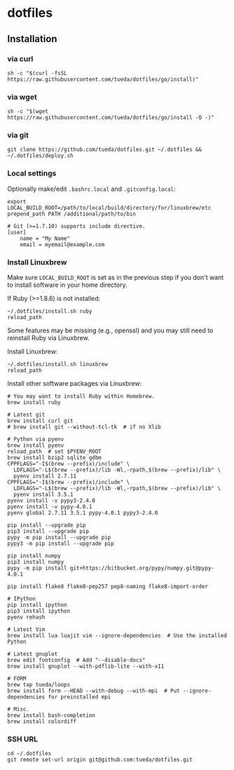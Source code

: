 # dotfiles

## Installation

### via curl

```
sh -c "$(curl -fsSL https://raw.githubusercontent.com/tueda/dotfiles/go/install)"
```

### via wget

```
sh -c "$(wget https://raw.githubusercontent.com/tueda/dotfiles/go/install -O -)"
```

### via git

```
git clone https://github.com/tueda/dotfiles.git ~/.dotfiles && ~/.dotfiles/deploy.sh
```

### Local settings

Optionally make/edit `.bashrc.local` and `.gitconfig.local`:

```
export LOCAL_BUILD_ROOT=/path/to/local/build/directory/for/linuxbrew/etc
prepend_path PATH /additional/path/to/bin
```

```
# Git (>=1.7.10) supports include directive.
[user]
    name = "My Name"
    email = myemail@example.com
```

### Install Linuxbrew

Make sure `LOCAL_BUILD_ROOT` is set as in the previous step if you don't want to
install software in your home directory.

If Ruby (>=1.8.6) is not installed:
```
~/.dotfiles/install.sh ruby
reload_path
```
Some features may be missing (e.g., openssl) and you may still need to reinstall
Ruby via Linuxbrew.

Install Linuxbrew:
```
~/.dotfiles/install.sh linuxbrew
reload_path
```

Install other software packages via Linuxbrew:
```
# You may want to install Ruby within Homebrew.
brew install ruby

# Latest git
brew install curl git
# brew install git --without-tcl-tk  # if no Xlib

# Python via pyenv
brew install pyenv
reload_path  # set $PYENV_ROOT
brew install bzip2 sqlite gdbm
CPPFLAGS="-I$(brew --prefix)/include" \
  LDFLAGS="-L$(brew --prefix)/lib -Wl,-rpath,$(brew --prefix)/lib" \
  pyenv install 2.7.11
CPPFLAGS="-I$(brew --prefix)/include" \
  LDFLAGS="-L$(brew --prefix)/lib -Wl,-rpath,$(brew --prefix)/lib" \
  pyenv install 3.5.1
pyenv install -v pypy3-2.4.0
pyenv install -v pypy-4.0.1
pyenv global 2.7.11 3.5.1 pypy-4.0.1 pypy3-2.4.0

pip install --upgrade pip
pip3 install --upgrade pip
pypy -m pip install --upgrade pip
pypy3 -m pip install --upgrade pip

pip install numpy
pip3 install numpy
pypy -m pip install git+https://bitbucket.org/pypy/numpy.git@pypy-4.0.1

pip install flake8 flake8-pep257 pep8-naming flake8-import-order

# IPython
pip install ipython
pip3 install ipython
pyenv rehash

# Latest Vim
brew install lua luajit vim --ignore-dependencies  # Use the installed Python

# Latest gnuplot
brew edit fontconfig  # Add "--disable-docs"
brew install gnuplot --with-pdflib-lite --with-x11

# FORM
brew tap tueda/loops
brew install form --HEAD --with-debug --with-mpi  # Put --ignore-dependencies for preinstalled mpi

# Misc.
brew install bash-completion
brew install colordiff
```

### SSH URL

```
cd ~/.dotfiles
git remote set-url origin git@github.com:tueda/dotfiles.git
```
